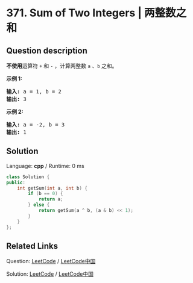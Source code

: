 # 371. Sum of Two Integers | 两整数之和

## Question description

<!--If you want to use the English description, use <p>Calculate the sum of two integers <i>a</i> and <i>b</i>, but you are <b>not allowed</b> to use the operator <code>+</code> and <code>-</code>.</p>

<div>
<p><strong>Example 1:</strong></p>

<pre>
<strong>Input: </strong>a = <span id="example-input-1-1">1</span>, b = <span id="example-input-1-2">2</span>
<strong>Output: </strong><span id="example-output-1">3</span>
</pre>

<div>
<p><strong>Example 2:</strong></p>

<pre>
<strong>Input: </strong>a = -<span id="example-input-2-1">2</span>, b = <span id="example-input-2-2">3</span>
<strong>Output: </strong>1
</pre>
</div>
</div>
 instead-->
<p><strong>不使用</strong>运算符&nbsp;<code>+</code> 和&nbsp;<code>-</code>&nbsp;​​​​​​​，计算两整数&nbsp;​​​​​​​<code>a</code>&nbsp;、<code>b</code>&nbsp;​​​​​​​之和。</p>

<p><strong>示例 1:</strong></p>

<pre><strong>输入: </strong>a = 1, b = 2
<strong>输出: </strong>3
</pre>

<p><strong>示例 2:</strong></p>

<pre><strong>输入: </strong>a = -2, b = 3
<strong>输出: </strong>1</pre>




## Solution

Language: **cpp**  /  Runtime: 0 ms

```cpp
class Solution {
public:
    int getSum(int a, int b) {
        if (b == 0) {
            return a;
        } else {
            return getSum(a ^ b, (a & b) << 1);
        }
    }
};
```



## Related Links

Question: [LeetCode](https://leetcode.com/problems/sum-of-two-integers/description/)  /  [LeetCode中国](https://leetcode-cn.com/problems/sum-of-two-integers/description/)

Solution: [LeetCode](https://leetcode.com/articles/sum-of-two-integers/)  /  [LeetCode中国](https://leetcode-cn.com/articles/sum-of-two-integers/)